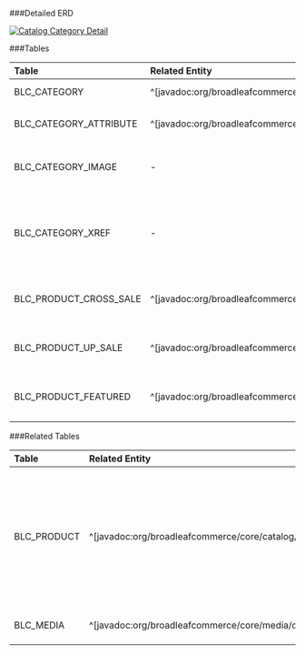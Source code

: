 

###Detailed ERD

[![Catalog Category Detail](dataModel/modules/CatalogMetaDataCatalogCategoryDetailedERD.png)](_img/dataModel/modules/CatalogMetaDataCatalogCategoryDetailedERD.png)

###Tables

| Table               | Related Entity    | Description                                         |
|:--------------------|:------------------|:----------------------------------------------------|
|BLC_CATEGORY         | ^[javadoc:org/broadleafcommerce/core/catalog/domain/Category]          | Represents a category.  |
|BLC_CATEGORY_ATTRIBUTE  | ^[javadoc:org/broadleafcommerce/core/catalog/domain/CategoryAttribute]       | Defines attributes for a category.  |
|BLC_CATEGORY_IMAGE   | -          | Represents a URL to an image for the category.  |
|BLC_CATEGORY_XREF | -             | Cross reference table that points to the subcategories of each category.  |
|BLC_PRODUCT_CROSS_SALE | ^[javadoc:org/broadleafcommerce/core/catalog/domain/RelatedProduct]        | Represents the products in the category.  |
|BLC_PRODUCT_UP_SALE    | ^[javadoc:org/broadleafcommerce/core/catalog/domain/RelatedProduct]         | Represents the products in the category.  |
|BLC_PRODUCT_FEATURED   | ^[javadoc:org/broadleafcommerce/core/catalog/domain/PromotableProduct]      | Represents the products in the category.  |




###Related Tables

| Table               | Related Entity    | Description                                         |
|:--------------------|:------------------|:----------------------------------------------------|
|BLC_PRODUCT          | ^[javadoc:org/broadleafcommerce/core/catalog/domain/Product]          | A product is a general description of an item that can be sold (for example: a hat). Products are not sold or added to a cart.  |
|BLC_MEDIA            | ^[javadoc:org/broadleafcommerce/core/media/domain/Media]          | Represents a media object.  |
